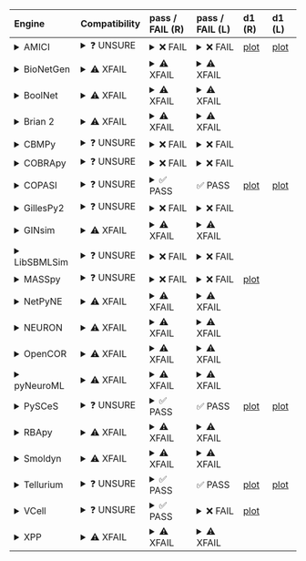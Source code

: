 | Engine                                                                                                                                     | Compatibility                                                                                                                                                                                                       | pass / FAIL (R)                                                                                                                                                                                                                                                                                                                                                                                                                                                                                                                                                                                                                                                                                                                                                                                                                                                   | pass / FAIL (L)                                                                                                                                                                                                                                                                                                                                                                                                                                                                                                                                                   | d1 (R)                                                        | d1 (L)                                                       |
|:-------------------------------------------------------------------------------------------------------------------------------------------|:--------------------------------------------------------------------------------------------------------------------------------------------------------------------------------------------------------------------|:------------------------------------------------------------------------------------------------------------------------------------------------------------------------------------------------------------------------------------------------------------------------------------------------------------------------------------------------------------------------------------------------------------------------------------------------------------------------------------------------------------------------------------------------------------------------------------------------------------------------------------------------------------------------------------------------------------------------------------------------------------------------------------------------------------------------------------------------------------------|:------------------------------------------------------------------------------------------------------------------------------------------------------------------------------------------------------------------------------------------------------------------------------------------------------------------------------------------------------------------------------------------------------------------------------------------------------------------------------------------------------------------------------------------------------------------|:--------------------------------------------------------------|:-------------------------------------------------------------|
| <details><summary>AMICI</summary>https://docs.biosimulators.org/Biosimulators_AMICI/<br></details>                                         | <details><summary>&#10067; UNSURE</summary>The file extensions ('xml', 'sedml') suggest the input file types may not be compatibe with AMICI.<br><br>SBML and SED-ML are compatible with AMICI.</details>           | <details><summary>&#10060; FAIL</summary><a href="https://api.biosimulations.org/runs/6756f2aec3054f763d55962b">view</a><br><a href="https://api.biosimulations.org/results/6756f2aec3054f763d55962b/download">download</a><br><a href="https://api.biosimulations.org/logs/6756f2aec3054f763d55962b?includeOutput=true">logs</a><br><br>ERROR MESSAGE:<br>The COMBINE/OMEX did not execute successfully:<br><br>  The SED document did not execute successfully:<br>  <br>    Cannot turn parameter ModelValue_0 into a constant/fixed parameter since it either has an initial assignment or is the target of an assignment or rate rule.<br>  <br>    target /sbml:sbml/sbml:model/sbml:listOfParameters/sbml:parameter[@id='LCK_switch'] is not a valid XPath to an attribute of a model element<br><br>ERROR TYPE:<br>CombineArchiveExecutionError</details> | <details><summary>&#10060; FAIL</summary>ERROR MESSAGE:<br>The COMBINE/OMEX did not execute successfully:<br><br>  The SED document did not execute successfully:<br>  <br>    Cannot turn parameter ModelValue_0 into a constant/fixed parameter since it either has an initial assignment or is the target of an assignment or rate rule.<br>  <br>    target /sbml:sbml/sbml:model/sbml:listOfParameters/sbml:parameter[@id='LCK_switch'] is not a valid XPath to an attribute of a model element<br><br>ERROR TYPE:<br>CombineArchiveExecutionError</details> | <a href="d1_plots_remote\amici_plot_9_task2.pdf">plot</a>     | <a href="d1_plots_local\amici_plot_9_task2.pdf">plot</a>     |
| <details><summary>BioNetGen</summary>https://docs.biosimulators.org/Biosimulators_BioNetGen/<br></details>                                 | <details><summary>&#9888; XFAIL</summary>EXPECTED FAIL<br><br>Only BNGL, SED-ML are compatible with BioNetGen.</details>                                                                                            | <details><summary>&#9888; XFAIL</summary>EXPECTED FAIL<br><br><a href="https://api.biosimulations.org/runs/6756f2b19fa297efdca2135f">view</a><br><a href="https://api.biosimulations.org/results/6756f2b19fa297efdca2135f/download">download</a><br><a href="https://api.biosimulations.org/logs/6756f2b19fa297efdca2135f?includeOutput=true">logs</a><br><br>ERROR MESSAGE:<br>`/root/archive.omex` is not a valid COMBINE/OMEX archive.<br>  - The SED-ML file at location `./Theinmozhi_2018.sedml` is invalid.<br>    - Simulation `sim1` is invalid.<br>      - Algorithm has an invalid KiSAO id `KISAO_0000694`.<br><br>ERROR TYPE:<br>ValueError</details>                                                                                                                                                                                                | <details><summary>&#9888; XFAIL</summary>EXPECTED FAIL<br><br>ERROR MESSAGE:<br>`/root/in/Theinmozhi_2018.omex` is not a valid COMBINE/OMEX archive.<br>  - The SED-ML file at location `./Theinmozhi_2018.sedml` is invalid.<br>    - Simulation `sim1` is invalid.<br>      - Algorithm has an invalid KiSAO id `KISAO_0000694`.<br><br>ERROR TYPE:<br>ValueError</details>                                                                                                                                                                                     |                                                               |                                                              |
| <details><summary>BoolNet</summary>https://docs.biosimulators.org/Biosimulators_BoolNet/<br></details>                                     | <details><summary>&#9888; XFAIL</summary>EXPECTED FAIL<br><br>Only SBML-qual, SED-ML are compatible with BoolNet.</details>                                                                                         | <details><summary>&#9888; XFAIL</summary>EXPECTED FAIL<br><br><a href="https://api.biosimulations.org/runs/6756f2b4c3054f763d559630">view</a><br><a href="https://api.biosimulations.org/results/6756f2b4c3054f763d559630/download">download</a><br><a href="https://api.biosimulations.org/logs/6756f2b4c3054f763d559630?includeOutput=true">logs</a><br><br>ERROR MESSAGE:<br>`/root/archive.omex` is not a valid COMBINE/OMEX archive.<br>  - The SED-ML file at location `./Theinmozhi_2018.sedml` is invalid.<br>    - Simulation `sim1` is invalid.<br>      - Algorithm has an invalid KiSAO id `KISAO_0000694`.<br><br>ERROR TYPE:<br>ValueError</details>                                                                                                                                                                                                | <details><summary>&#9888; XFAIL</summary>EXPECTED FAIL<br><br>ERROR MESSAGE:<br>`/root/in/Theinmozhi_2018.omex` is not a valid COMBINE/OMEX archive.<br>  - The SED-ML file at location `./Theinmozhi_2018.sedml` is invalid.<br>    - Simulation `sim1` is invalid.<br>      - Algorithm has an invalid KiSAO id `KISAO_0000694`.<br><br>ERROR TYPE:<br>ValueError</details>                                                                                                                                                                                     |                                                               |                                                              |
| <details><summary>Brian 2</summary>https://docs.biosimulators.org/Biosimulators_pyNeuroML/<br></details>                                   | <details><summary>&#9888; XFAIL</summary>EXPECTED FAIL<br><br>Only NeuroML, SED-ML are compatible with Brian 2.</details>                                                                                           | <details><summary>&#9888; XFAIL</summary>EXPECTED FAIL<br><br><a href="https://api.biosimulations.org/runs/6756f2af9fa297efdca2135c">view</a><br><a href="https://api.biosimulations.org/results/6756f2af9fa297efdca2135c/download">download</a><br><a href="https://api.biosimulations.org/logs/6756f2af9fa297efdca2135c?includeOutput=true">logs</a><br><br>ERROR MESSAGE:<br>No module named 'libsbml'<br><br>ERROR TYPE:<br>ModuleNotFoundError</details>                                                                                                                                                                                                                                                                                                                                                                                                     | <details><summary>&#9888; XFAIL</summary>EXPECTED FAIL<br><br>ERROR MESSAGE:<br>No module named 'libsbml'<br><br>ERROR TYPE:<br>ModuleNotFoundError</details>                                                                                                                                                                                                                                                                                                                                                                                                     |                                                               |                                                              |
| <details><summary>CBMPy</summary>https://docs.biosimulators.org/Biosimulators_CBMPy/<br></details>                                         | <details><summary>&#10067; UNSURE</summary>The file extensions ('xml', 'sedml') suggest the input file types may not be compatibe with CBMPy.<br><br>SBML and SED-ML are compatible with CBMPy.</details>           | <details><summary>&#10060; FAIL</summary><a href="https://api.biosimulations.org/runs/6756f2b6c3054f763d559633">view</a><br><a href="https://api.biosimulations.org/results/6756f2b6c3054f763d559633/download">download</a><br><a href="https://api.biosimulations.org/logs/6756f2b6c3054f763d559633?includeOutput=true">logs</a><br><br>ERROR MESSAGE:<br>`/root/archive.omex` is not a valid COMBINE/OMEX archive.<br>  - The SED-ML file at location `./Theinmozhi_2018.sedml` is invalid.<br>    - Simulation `sim1` is invalid.<br>      - Algorithm has an invalid KiSAO id `KISAO_0000694`.<br><br>ERROR TYPE:<br>ValueError</details>                                                                                                                                                                                                                     | <details><summary>&#10060; FAIL</summary>ERROR MESSAGE:<br>`/root/in/Theinmozhi_2018.omex` is not a valid COMBINE/OMEX archive.<br>  - The SED-ML file at location `./Theinmozhi_2018.sedml` is invalid.<br>    - Simulation `sim1` is invalid.<br>      - Algorithm has an invalid KiSAO id `KISAO_0000694`.<br><br>ERROR TYPE:<br>ValueError</details>                                                                                                                                                                                                          |                                                               |                                                              |
| <details><summary>COBRApy</summary>https://docs.biosimulators.org/Biosimulators_COBRApy/<br>Only allows steady state simulations</details> | <details><summary>&#10067; UNSURE</summary>The file extensions ('xml', 'sedml') suggest the input file types may not be compatibe with COBRApy.<br><br>SBML and SED-ML are compatible with COBRApy.</details>       | <details><summary>&#10060; FAIL</summary><a href="https://api.biosimulations.org/runs/6756f2b7707aa641045f4d1e">view</a><br><a href="https://api.biosimulations.org/results/6756f2b7707aa641045f4d1e/download">download</a><br><a href="https://api.biosimulations.org/logs/6756f2b7707aa641045f4d1e?includeOutput=true">logs</a><br><br>ERROR MESSAGE:<br>`/root/archive.omex` is not a valid COMBINE/OMEX archive.<br>  - The SED-ML file at location `./Theinmozhi_2018.sedml` is invalid.<br>    - Simulation `sim1` is invalid.<br>      - Algorithm has an invalid KiSAO id `KISAO_0000694`.<br><br>ERROR TYPE:<br>ValueError</details>                                                                                                                                                                                                                     | <details><summary>&#10060; FAIL</summary>ERROR MESSAGE:<br>`/root/in/Theinmozhi_2018.omex` is not a valid COMBINE/OMEX archive.<br>  - The SED-ML file at location `./Theinmozhi_2018.sedml` is invalid.<br>    - Simulation `sim1` is invalid.<br>      - Algorithm has an invalid KiSAO id `KISAO_0000694`.<br><br>ERROR TYPE:<br>ValueError</details>                                                                                                                                                                                                          |                                                               |                                                              |
| <details><summary>COPASI</summary>https://docs.biosimulators.org/Biosimulators_COPASI/<br></details>                                       | <details><summary>&#10067; UNSURE</summary>The file extensions ('xml', 'sedml') suggest the input file types may not be compatibe with COPASI.<br><br>SBML and SED-ML are compatible with COPASI.</details>         | <details><summary>&#9989; PASS</summary><a href="https://api.biosimulations.org/runs/6756f2ba9fa297efdca21367">view</a><br><a href="https://api.biosimulations.org/results/6756f2ba9fa297efdca21367/download">download</a><br><a href="https://api.biosimulations.org/logs/6756f2ba9fa297efdca21367?includeOutput=true">logs</a><br><br></details>                                                                                                                                                                                                                                                                                                                                                                                                                                                                                                                | &#9989; PASS                                                                                                                                                                                                                                                                                                                                                                                                                                                                                                                                                      | <a href="d1_plots_remote\copasi_plot_9_task2.pdf">plot</a>    | <a href="d1_plots_local\copasi_plot_9_task2.pdf">plot</a>    |
| <details><summary>GillesPy2</summary>https://docs.biosimulators.org/Biosimulators_GillesPy2/<br></details>                                 | <details><summary>&#10067; UNSURE</summary>The file extensions ('xml', 'sedml') suggest the input file types may not be compatibe with GillesPy2.<br><br>SBML and SED-ML are compatible with GillesPy2.</details>   | <details><summary>&#10060; FAIL</summary><a href="https://api.biosimulations.org/runs/6756f2bc707aa641045f4d24">view</a><br><a href="https://api.biosimulations.org/results/6756f2bc707aa641045f4d24/download">download</a><br><a href="https://api.biosimulations.org/logs/6756f2bc707aa641045f4d24?includeOutput=true">logs</a><br><br>ERROR MESSAGE:<br>`/root/archive.omex` is not a valid COMBINE/OMEX archive.<br>  - The SED-ML file at location `./Theinmozhi_2018.sedml` is invalid.<br>    - Simulation `sim1` is invalid.<br>      - Algorithm has an invalid KiSAO id `KISAO_0000694`.<br><br>ERROR TYPE:<br>ValueError</details>                                                                                                                                                                                                                     | <details><summary>&#10060; FAIL</summary>ERROR MESSAGE:<br>`/root/in/Theinmozhi_2018.omex` is not a valid COMBINE/OMEX archive.<br>  - The SED-ML file at location `./Theinmozhi_2018.sedml` is invalid.<br>    - Simulation `sim1` is invalid.<br>      - Algorithm has an invalid KiSAO id `KISAO_0000694`.<br><br>ERROR TYPE:<br>ValueError</details>                                                                                                                                                                                                          |                                                               |                                                              |
| <details><summary>GINsim</summary>https://docs.biosimulators.org/Biosimulators_GINsim/<br></details>                                       | <details><summary>&#9888; XFAIL</summary>EXPECTED FAIL<br><br>Only SBML-qual, SED-ML are compatible with GINsim.</details>                                                                                          | <details><summary>&#9888; XFAIL</summary>EXPECTED FAIL<br><br><a href="https://api.biosimulations.org/runs/6756f2bec3054f763d55963c">view</a><br><a href="https://api.biosimulations.org/results/6756f2bec3054f763d55963c/download">download</a><br><a href="https://api.biosimulations.org/logs/6756f2bec3054f763d55963c?includeOutput=true">logs</a><br><br>ERROR MESSAGE:<br>`/root/archive.omex` is not a valid COMBINE/OMEX archive.<br>  - The SED-ML file at location `./Theinmozhi_2018.sedml` is invalid.<br>    - Simulation `sim1` is invalid.<br>      - Algorithm has an invalid KiSAO id `KISAO_0000694`.<br><br>ERROR TYPE:<br>ValueError</details>                                                                                                                                                                                                | <details><summary>&#9888; XFAIL</summary>EXPECTED FAIL<br><br>ERROR MESSAGE:<br>`/root/in/Theinmozhi_2018.omex` is not a valid COMBINE/OMEX archive.<br>  - The SED-ML file at location `./Theinmozhi_2018.sedml` is invalid.<br>    - Simulation `sim1` is invalid.<br>      - Algorithm has an invalid KiSAO id `KISAO_0000694`.<br><br>ERROR TYPE:<br>ValueError</details>                                                                                                                                                                                     |                                                               |                                                              |
| <details><summary>LibSBMLSim</summary>https://docs.biosimulators.org/Biosimulators_LibSBMLSim/<br></details>                               | <details><summary>&#10067; UNSURE</summary>The file extensions ('xml', 'sedml') suggest the input file types may not be compatibe with LibSBMLSim.<br><br>SBML and SED-ML are compatible with LibSBMLSim.</details> | <details><summary>&#10060; FAIL</summary><a href="https://api.biosimulations.org/runs/6756f2c09fa297efdca2137b">view</a><br><a href="https://api.biosimulations.org/results/6756f2c09fa297efdca2137b/download">download</a><br><a href="https://api.biosimulations.org/logs/6756f2c09fa297efdca2137b?includeOutput=true">logs</a><br><br>ERROR MESSAGE:<br>`/root/archive.omex` is not a valid COMBINE/OMEX archive.<br>  - The SED-ML file at location `./Theinmozhi_2018.sedml` is invalid.<br>    - Simulation `sim1` is invalid.<br>      - Algorithm has an invalid KiSAO id `KISAO_0000694`.<br><br>ERROR TYPE:<br>ValueError</details>                                                                                                                                                                                                                     | <details><summary>&#10060; FAIL</summary>ERROR MESSAGE:<br>`/root/in/Theinmozhi_2018.omex` is not a valid COMBINE/OMEX archive.<br>  - The SED-ML file at location `./Theinmozhi_2018.sedml` is invalid.<br>    - Simulation `sim1` is invalid.<br>      - Algorithm has an invalid KiSAO id `KISAO_0000694`.<br><br>ERROR TYPE:<br>ValueError</details>                                                                                                                                                                                                          |                                                               |                                                              |
| <details><summary>MASSpy</summary>https://docs.biosimulators.org/Biosimulators_MASSpy/<br></details>                                       | <details><summary>&#10067; UNSURE</summary>The file extensions ('xml', 'sedml') suggest the input file types may not be compatibe with MASSpy.<br><br>SBML and SED-ML are compatible with MASSpy.</details>         | <details><summary>&#10060; FAIL</summary><a href="https://api.biosimulations.org/runs/6756f2c2c3054f763d559650">view</a><br><a href="https://api.biosimulations.org/results/6756f2c2c3054f763d559650/download">download</a><br><a href="https://api.biosimulations.org/logs/6756f2c2c3054f763d559650?includeOutput=true">logs</a><br><br>ERROR MESSAGE:<br>The COMBINE/OMEX did not execute successfully:<br><br>  The SED document did not execute successfully:<br>  <br>    Could not load MassModel '_30356330_Theinmozhi_PDL1_TCR_regulation'<br>  <br>    target /sbml:sbml/sbml:model/sbml:listOfParameters/sbml:parameter[@id='LCK_switch'] cannot be changed by XML manipulation, as the target is not an attribute of a model element<br><br>ERROR TYPE:<br>CombineArchiveExecutionError</details>                                                      | <details><summary>&#10060; FAIL</summary>ERROR MESSAGE:<br>`/root/in/Theinmozhi_2018.omex` is not a valid COMBINE/OMEX archive.<br>  - The SED-ML file at location `./Theinmozhi_2018.sedml` is invalid.<br>    - Simulation `sim1` is invalid.<br>      - Algorithm has an invalid KiSAO id `KISAO_0000694`.<br><br>ERROR TYPE:<br>ValueError</details>                                                                                                                                                                                                          | <a href="d1_plots_remote\masspy_plot_9_task2.pdf">plot</a>    |                                                              |
| <details><summary>NetPyNE</summary>https://docs.biosimulators.org/Biosimulators_pyNeuroML/<br></details>                                   | <details><summary>&#9888; XFAIL</summary>EXPECTED FAIL<br><br>Only NeuroML, SED-ML are compatible with NetPyNE.</details>                                                                                           | <details><summary>&#9888; XFAIL</summary>EXPECTED FAIL<br><br><a href="https://api.biosimulations.org/runs/6756f2c49fa297efdca2138d">view</a><br><a href="https://api.biosimulations.org/results/6756f2c49fa297efdca2138d/download">download</a><br><a href="https://api.biosimulations.org/logs/6756f2c49fa297efdca2138d?includeOutput=true">logs</a><br><br>ERROR MESSAGE:<br>No module named 'libsbml'<br><br>ERROR TYPE:<br>ModuleNotFoundError</details>                                                                                                                                                                                                                                                                                                                                                                                                     | <details><summary>&#9888; XFAIL</summary>EXPECTED FAIL<br><br>ERROR MESSAGE:<br>No module named 'libsbml'<br><br>ERROR TYPE:<br>ModuleNotFoundError</details>                                                                                                                                                                                                                                                                                                                                                                                                     |                                                               |                                                              |
| <details><summary>NEURON</summary>https://docs.biosimulators.org/Biosimulators_pyNeuroML/<br></details>                                    | <details><summary>&#9888; XFAIL</summary>EXPECTED FAIL<br><br>Only NeuroML, SED-ML are compatible with NEURON.</details>                                                                                            | <details><summary>&#9888; XFAIL</summary>EXPECTED FAIL<br><br><a href="https://api.biosimulations.org/runs/6756f2c5707aa641045f4d4c">view</a><br><a href="https://api.biosimulations.org/results/6756f2c5707aa641045f4d4c/download">download</a><br><a href="https://api.biosimulations.org/logs/6756f2c5707aa641045f4d4c?includeOutput=true">logs</a><br><br>ERROR MESSAGE:<br>No module named 'libsbml'<br><br>ERROR TYPE:<br>ModuleNotFoundError</details>                                                                                                                                                                                                                                                                                                                                                                                                     | <details><summary>&#9888; XFAIL</summary>EXPECTED FAIL<br><br>ERROR MESSAGE:<br>No module named 'libsbml'<br><br>ERROR TYPE:<br>ModuleNotFoundError</details>                                                                                                                                                                                                                                                                                                                                                                                                     |                                                               |                                                              |
| <details><summary>OpenCOR</summary>https://docs.biosimulators.org/Biosimulators_OpenCOR/<br></details>                                     | <details><summary>&#9888; XFAIL</summary>EXPECTED FAIL<br><br>Only CellML, SED-ML are compatible with OpenCOR.</details>                                                                                            | <details><summary>&#9888; XFAIL</summary>EXPECTED FAIL<br><br><a href="https://api.biosimulations.org/runs/6756f2c79fa297efdca213ac">view</a><br><a href="https://api.biosimulations.org/results/6756f2c79fa297efdca213ac/download">download</a><br><a href="https://api.biosimulations.org/logs/6756f2c79fa297efdca213ac?includeOutput=true">logs</a><br><br>ERROR MESSAGE:<br>No module named 'libsbml'<br><br>ERROR TYPE:<br>ModuleNotFoundError</details>                                                                                                                                                                                                                                                                                                                                                                                                     | <details><summary>&#9888; XFAIL</summary>EXPECTED FAIL<br><br>ERROR MESSAGE:<br>No module named 'libsbml'<br><br>ERROR TYPE:<br>ModuleNotFoundError</details>                                                                                                                                                                                                                                                                                                                                                                                                     |                                                               |                                                              |
| <details><summary>pyNeuroML</summary>https://docs.biosimulators.org/Biosimulators_pyNeuroML/<br></details>                                 | <details><summary>&#9888; XFAIL</summary>EXPECTED FAIL<br><br>Only NeuroML, SED-ML are compatible with pyNeuroML.</details>                                                                                         | <details><summary>&#9888; XFAIL</summary>EXPECTED FAIL<br><br><a href="https://api.biosimulations.org/runs/6756f2c9c3054f763d559673">view</a><br><a href="https://api.biosimulations.org/results/6756f2c9c3054f763d559673/download">download</a><br><a href="https://api.biosimulations.org/logs/6756f2c9c3054f763d559673?includeOutput=true">logs</a><br><br>ERROR MESSAGE:<br>No module named 'libsbml'<br><br>ERROR TYPE:<br>ModuleNotFoundError</details>                                                                                                                                                                                                                                                                                                                                                                                                     | <details><summary>&#9888; XFAIL</summary>EXPECTED FAIL<br><br>ERROR MESSAGE:<br>No module named 'libsbml'<br><br>ERROR TYPE:<br>ModuleNotFoundError</details>                                                                                                                                                                                                                                                                                                                                                                                                     |                                                               |                                                              |
| <details><summary>PySCeS</summary>https://docs.biosimulators.org/Biosimulators_PySCeS/<br></details>                                       | <details><summary>&#10067; UNSURE</summary>The file extensions ('xml', 'sedml') suggest the input file types may not be compatibe with PySCeS.<br><br>SBML and SED-ML are compatible with PySCeS.</details>         | <details><summary>&#9989; PASS</summary><a href="https://api.biosimulations.org/runs/6756f2cb9fa297efdca213b3">view</a><br><a href="https://api.biosimulations.org/results/6756f2cb9fa297efdca213b3/download">download</a><br><a href="https://api.biosimulations.org/logs/6756f2cb9fa297efdca213b3?includeOutput=true">logs</a><br><br></details>                                                                                                                                                                                                                                                                                                                                                                                                                                                                                                                | &#9989; PASS                                                                                                                                                                                                                                                                                                                                                                                                                                                                                                                                                      | <a href="d1_plots_remote\pysces_plot_9_task2.pdf">plot</a>    | <a href="d1_plots_local\pysces_plot_9_task2.pdf">plot</a>    |
| <details><summary>RBApy</summary>https://docs.biosimulators.org/Biosimulators_RBApy/<br></details>                                         | <details><summary>&#9888; XFAIL</summary>EXPECTED FAIL<br><br>Only RBApy, SED-ML are compatible with RBApy.</details>                                                                                               | <details><summary>&#9888; XFAIL</summary>EXPECTED FAIL<br><br><a href="https://api.biosimulations.org/runs/6756f2cd707aa641045f4d72">view</a><br><a href="https://api.biosimulations.org/results/6756f2cd707aa641045f4d72/download">download</a><br><a href="https://api.biosimulations.org/logs/6756f2cd707aa641045f4d72?includeOutput=true">logs</a><br><br>ERROR MESSAGE:<br>`/root/archive.omex` is not a valid COMBINE/OMEX archive.<br>  - The SED-ML file at location `./Theinmozhi_2018.sedml` is invalid.<br>    - Simulation `sim1` is invalid.<br>      - Algorithm has an invalid KiSAO id `KISAO_0000694`.<br><br>ERROR TYPE:<br>ValueError</details>                                                                                                                                                                                                | <details><summary>&#9888; XFAIL</summary>EXPECTED FAIL<br><br>ERROR MESSAGE:<br>`/root/in/Theinmozhi_2018.omex` is not a valid COMBINE/OMEX archive.<br>  - The SED-ML file at location `./Theinmozhi_2018.sedml` is invalid.<br>    - Simulation `sim1` is invalid.<br>      - Algorithm has an invalid KiSAO id `KISAO_0000694`.<br><br>ERROR TYPE:<br>ValueError</details>                                                                                                                                                                                     |                                                               |                                                              |
| <details><summary>Smoldyn</summary>https://smoldyn.readthedocs.io/en/latest/python/api.html#sed-ml-combine-biosimulators-api<br></details> | <details><summary>&#9888; XFAIL</summary>EXPECTED FAIL<br><br>Only Smoldyn, SED-ML are compatible with Smoldyn.</details>                                                                                           | <details><summary>&#9888; XFAIL</summary>EXPECTED FAIL<br><br><a href="https://api.biosimulations.org/runs/6756f2cf9fa297efdca213ce">view</a><br><a href="https://api.biosimulations.org/results/6756f2cf9fa297efdca213ce/download">download</a><br><a href="https://api.biosimulations.org/logs/6756f2cf9fa297efdca213ce?includeOutput=true">logs</a><br><br>ERROR MESSAGE:<br>No module named 'libsbml'<br><br>ERROR TYPE:<br>ModuleNotFoundError</details>                                                                                                                                                                                                                                                                                                                                                                                                     | <details><summary>&#9888; XFAIL</summary>EXPECTED FAIL<br><br>ERROR MESSAGE:<br>Error unknown. The log.yml containing error information was not found.<br><br></details>                                                                                                                                                                                                                                                                                                                                                                                          |                                                               |                                                              |
| <details><summary>Tellurium</summary>https://docs.biosimulators.org/Biosimulators_tellurium/<br></details>                                 | <details><summary>&#10067; UNSURE</summary>The file extensions ('xml', 'sedml') suggest the input file types may not be compatibe with Tellurium.<br><br>SBML and SED-ML are compatible with Tellurium.</details>   | <details><summary>&#9989; PASS</summary><a href="https://api.biosimulations.org/runs/6756f2d19fa297efdca213e4">view</a><br><a href="https://api.biosimulations.org/results/6756f2d19fa297efdca213e4/download">download</a><br><a href="https://api.biosimulations.org/logs/6756f2d19fa297efdca213e4?includeOutput=true">logs</a><br><br></details>                                                                                                                                                                                                                                                                                                                                                                                                                                                                                                                | &#9989; PASS                                                                                                                                                                                                                                                                                                                                                                                                                                                                                                                                                      | <a href="d1_plots_remote\tellurium_plot_9_task2.pdf">plot</a> | <a href="d1_plots_local\tellurium_plot_9_task2.pdf">plot</a> |
| <details><summary>VCell</summary>https://github.com/virtualcell/vcell<br></details>                                                        | <details><summary>&#10067; UNSURE</summary>The file extensions ('xml', 'sedml') suggest the input file types may not be compatibe with VCell.<br><br>SBML, BNGL and SED-ML are compatible with VCell.</details>     | <details><summary>&#9989; PASS</summary><a href="https://api.biosimulations.org/runs/6756f2d59fa297efdca213fd">view</a><br><a href="https://api.biosimulations.org/results/6756f2d59fa297efdca213fd/download">download</a><br><a href="https://api.biosimulations.org/logs/6756f2d59fa297efdca213fd?includeOutput=true">logs</a><br><br></details>                                                                                                                                                                                                                                                                                                                                                                                                                                                                                                                | <details><summary>&#10060; FAIL</summary>ERROR MESSAGE:<br>Runtime Exception<br><br></details>                                                                                                                                                                                                                                                                                                                                                                                                                                                                    | <a href="d1_plots_remote\vcell_plot_9_task2.pdf">plot</a>     |                                                              |
| <details><summary>XPP</summary>https://docs.biosimulators.org/Biosimulators_XPP/<br></details>                                             | <details><summary>&#9888; XFAIL</summary>EXPECTED FAIL<br><br>Only XPP, SED-ML are compatible with XPP.</details>                                                                                                   | <details><summary>&#9888; XFAIL</summary>EXPECTED FAIL<br><br><a href="https://api.biosimulations.org/runs/6756f2d8707aa641045f4d9f">view</a><br><a href="https://api.biosimulations.org/results/6756f2d8707aa641045f4d9f/download">download</a><br><a href="https://api.biosimulations.org/logs/6756f2d8707aa641045f4d9f?includeOutput=true">logs</a><br><br>ERROR MESSAGE:<br>No module named 'libsbml'<br><br>ERROR TYPE:<br>ModuleNotFoundError</details>                                                                                                                                                                                                                                                                                                                                                                                                     | <details><summary>&#9888; XFAIL</summary>EXPECTED FAIL<br><br>ERROR MESSAGE:<br>No module named 'libsbml'<br><br>ERROR TYPE:<br>ModuleNotFoundError</details>                                                                                                                                                                                                                                                                                                                                                                                                     |                                                               |                                                              |